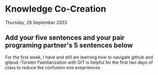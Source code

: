# Knowledge Co-Creation
Thursday, 28 September 2023

## Add your five sentences and your pair programing partner's 5 sentences below
For the first week, I have and still am learning how to navigate github and gitpud.-Torsten
Familiarization with GIT is helpful for the first two days of class to reduce the confusion one exepriences.
